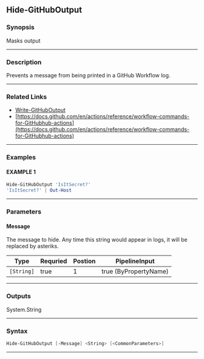 
Hide-GitHubOutput
-----------------
### Synopsis
Masks output

---
### Description

Prevents a message from being printed in a GitHub Workflow log.

---
### Related Links
* [Write-GitHubOutput](Write-GitHubOutput.md)
* [https://docs.github.com/en/actions/reference/workflow-commands-for-GitHubhub-actions](https://docs.github.com/en/actions/reference/workflow-commands-for-GitHubhub-actions)
---
### Examples
#### EXAMPLE 1
```PowerShell
Hide-GitHubOutput 'IsItSecret?'
'IsItSecret?' | Out-Host
```

---
### Parameters
#### **Message**

The message to hide.  Any time this string would appear in logs, it will be replaced by asteriks.



|Type          |Requried|Postion|PipelineInput        |
|--------------|--------|-------|---------------------|
|```[String]```|true    |1      |true (ByPropertyName)|
---
### Outputs
System.String


---
### Syntax
```PowerShell
Hide-GitHubOutput [-Message] <String> [<CommonParameters>]
```
---


